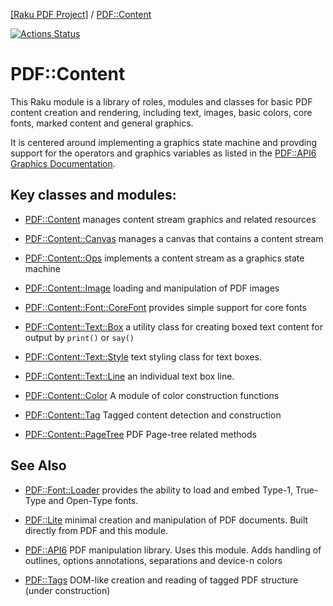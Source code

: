 [[Raku PDF Project]](https://pdf-raku.github.io)
 / [PDF::Content](https://pdf-raku.github.io/PDF-Content-raku)

[![Actions Status](https://github.com/pdf-raku/PDF-Content-raku/workflows/test/badge.svg)](https://github.com/pdf-raku/PDF-Content-raku/actions)

# PDF::Content

This Raku module is a library of roles, modules and classes for basic PDF content creation and rendering, including text, images, basic colors, core fonts, marked content and general graphics.

It is centered around implementing a graphics state machine and provding support for the operators and graphics variables
as listed in the [PDF::API6 Graphics Documentation](https://pdf-raku.github.io/PDF-API6#appendix-i-graphics).

## Key classes and modules:

- [PDF::Content](https://pdf-raku.github.io/PDF-Content-raku/PDF/Content) manages content stream graphics and related resources

- [PDF::Content::Canvas](https://pdf-raku.github.io/PDF-Content-raku/PDF/Content/Canvas) manages a canvas that contains a content stream

- [PDF::Content::Ops](https://pdf-raku.github.io/PDF-Content-raku/PDF/Content/Ops) implements a content stream as a graphics state machine

- [PDF::Content::Image](https://pdf-raku.github.io/PDF-Content-raku/PDF/Content/Image) loading and manipulation of PDF images

- [PDF::Content::Font::CoreFont](https://pdf-raku.github.io/PDF-Content-raku/PDF/Content/Font/CoreFont) provides simple support for core fonts

- [PDF::Content::Text::Box](https://pdf-raku.github.io/PDF-Content-raku/PDF/Content/Text/Box) a utility class for creating boxed text content for output by `print()` or `say()`

- [PDF::Content::Text::Style](https://pdf-raku.github.io/PDF-Content-raku/PDF/Content/Text/Style) text styling class for text boxes.

- [PDF::Content::Text::Line](https://pdf-raku.github.io/PDF-Content-raku/PDF/Content/Text/Line) an individual text box line.

- [PDF::Content::Color](https://pdf-raku.github.io/PDF-Content-raku/PDF/Content/Color) A module of color construction functions

- [PDF::Content::Tag](https://pdf-raku.github.io/PDF-Content-raku/PDF/Content/Tag) Tagged content detection and construction

- [PDF::Content::PageTree](https://pdf-raku.github.io/PDF-Content-raku/PDF/Content/PageTree) PDF Page-tree related methods

## See Also

- [PDF::Font::Loader](https://pdf-raku.github.io/PDF-Font-Loader-raku) provides the ability to load and embed Type-1, True-Type and Open-Type fonts.

- [PDF::Lite](https://pdf-raku.github.io/PDF-Lite-raku) minimal creation and manipulation of PDF documents. Built directly from PDF and this module.

- [PDF::API6](https://pdf-raku.github.io/PDF-API6) PDF manipulation library. Uses this module. Adds handling of outlines, options annotations, separations and device-n colors

- [PDF::Tags](https://pdf-raku.github.io/PDF-Tags-raku) DOM-like creation and reading of tagged PDF structure (under construction)
